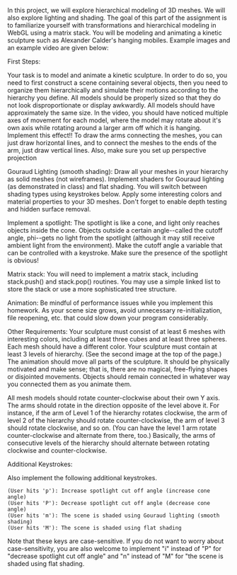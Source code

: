In this project, we will explore hierarchical modeling of 3D meshes. We will also explore lighting and shading. The goal of this part of the assignment is to familiarize yourself with transformations and hierarchical modeling in WebGL using a matrix stack. You will be modeling and animating a kinetic sculpture such as Alexander Calder's hanging mobiles. Example images and an example video are given below: 

First Steps:

Your task is to model and animate a kinetic sculpture. In order to do so, you need to first construct a scene containing several objects, then you need to organize them hierarchically and simulate their motions according to the hierarchy you define. All models should be properly sized so that they do not look disproportionate or display awkwardly. All models should have approximately the same size. In the video, you should have noticed multiple axes of movement for each model, where the model may rotate about it's own axis while rotating around a larger arm off which it is hanging. Implement this effect!! To draw the arms connecting the meshes, you can just draw horizontal lines, and to connect the meshes to the ends of the arm, just draw vertical lines. Also, make sure you set up perspective projection

Gouraud Lighting (smooth shading): Draw all your meshes in your hierarchy as solid meshes (not wireframes). Implement shaders for Gouraud lighting (as demonstrated in class) and flat shading. You will switch between shading types using keystrokes below. Apply some interesting colors and material properties to your 3D meshes. Don't forget to enable depth testing and hidden surface removal.

Implement a spotlight: The spotlight is like a cone, and light only reaches objects inside the cone. Objects outside a certain angle--called the cutoff angle, phi--gets no light from the spotlight (although it may still receive ambient light from the environment). Make the cutoff angle a variable that can be controlled with a keystroke. Make sure the presence of the spotlight is obvious!

Matrix stack: You will need to implement a matrix stack, including stack.push() and stack.pop() routines. You may use a simple linked list to store the stack or use a more sophisticated tree structure.

Animation: Be mindful of performance issues while you implement this homework. As your scene size grows, avoid unnecessary re-initialization, file reopening, etc. that could slow down your program considerably. 

Other Requirements: Your sculpture must consist of at least 6 meshes with interesting colors, including at least three cubes and at least three spheres. Each mesh should have a different color. Your sculpture must contain at least 3 levels of hierarchy. (See the second image at the top of the page.) The animation should move all parts of the sculpture. It should be physically motivated and make sense; that is, there are no magical, free-flying shapes or disjointed movements. Objects should remain connected in whatever way you connected them as you animate them. 

All mesh models should rotate counter-clockwise about their own Y axis. The arms should rotate in the direction opposite of the level above it. For instance, if the arm of Level 1 of the hierarchy rotates clockwise, the arm of level 2 of the hierarchy should rotate counter-clockwise, the arm of level 3 should rotate clockwise, and so on. (You can have the level 1 arm rotate counter-clockwise and alternate from there, too.) Basically, the arms of consecutive levels of the hierarchy should alternate between rotating clockwise and counter-clockwise. 

Additional Keystrokes:

Also implement the following additional keystrokes.

    (User hits 'p'): Increase spotlight cut off angle (increase cone angle)
    (User hits 'P'): Decrease spotlight cut off angle (decrease cone angle) 
    (User hits 'm'): The scene is shaded using Gouraud lighting (smooth shading)
    (User hits 'M'): The scene is shaded using flat shading 

Note that these keys are case-sensitive. If you do not want to worry about case-sensitivity, you are also welcome to implement "i" instead of "P" for "decrease spotlight cut off angle" and "n" instead of "M" for "the scene is shaded using flat shading.
